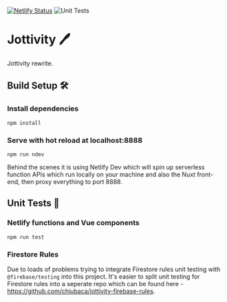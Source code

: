 
[![Netlify Status](https://api.netlify.com/api/v1/badges/136153df-8560-4bc0-b805-42e64fbb3723/deploy-status)](https://app.netlify.com/sites/jottivity2/deploys)
![Unit Tests](https://github.com/chiubaca/jottivity-v2/workflows/Unit%20Tests/badge.svg)

# Jottivity 🖊 

Jottivity rewrite.

## Build Setup 🛠️


### Install dependencies
`npm install`

### Serve with hot reload at localhost:8888
`npm run ndev`

Behind the scenes it is using Netlify Dev which will spin up serverless function APIs which run locally on your machine and also the Nuxt front-end, then proxy everything to port 8888.

## Unit Tests 🧪

### Netlify functions and Vue components
`npm run test`


### Firestore Rules

Due to loads of problems trying to integrate Firestore rules unit testing with `@firebase/testing` into this project. It's easier to split unit testing for Firestore rules into a seperate repo which can be found here - https://github.com/chiubaca/jottivity-firebase-rules.

